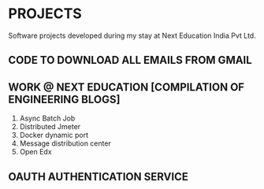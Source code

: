 # PROJECTS
Software projects developed during my stay at Next Education India Pvt Ltd. 

## CODE TO DOWNLOAD ALL EMAILS FROM GMAIL

## WORK @ NEXT EDUCATION [COMPILATION OF ENGINEERING BLOGS]

1. Async Batch Job
2. Distributed Jmeter
3. Docker dynamic port
4. Message distribution center
5. Open Edx


## OAUTH AUTHENTICATION SERVICE
